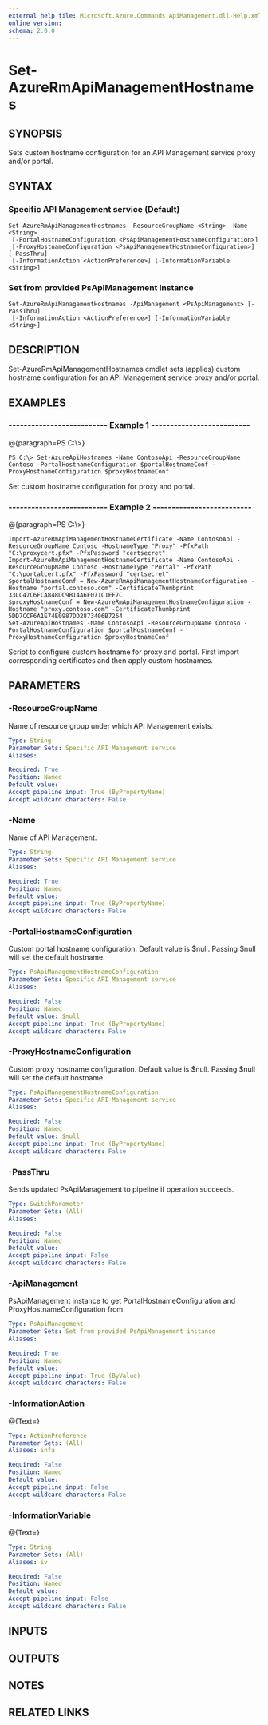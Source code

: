```yaml
---
external help file: Microsoft.Azure.Commands.ApiManagement.dll-Help.xml
online version: 
schema: 2.0.0
---
```


# Set-AzureRmApiManagementHostnames
## SYNOPSIS
Sets custom hostname configuration for an API Management service proxy and/or portal.

## SYNTAX

### Specific API Management service (Default)
```
Set-AzureRmApiManagementHostnames -ResourceGroupName <String> -Name <String>
 [-PortalHostnameConfiguration <PsApiManagementHostnameConfiguration>]
 [-ProxyHostnameConfiguration <PsApiManagementHostnameConfiguration>] [-PassThru]
 [-InformationAction <ActionPreference>] [-InformationVariable <String>]
```

### Set from provided PsApiManagement instance
```
Set-AzureRmApiManagementHostnames -ApiManagement <PsApiManagement> [-PassThru]
 [-InformationAction <ActionPreference>] [-InformationVariable <String>]
```

## DESCRIPTION
Set-AzureRmApiManagementHostnames cmdlet sets (applies) custom hostname configuration for an API Management service proxy and/or portal.

## EXAMPLES

### --------------------------  Example 1  --------------------------
@{paragraph=PS C:\\\>}

```
PS C:\> Set-AzureApiHostnames -Name ContosoApi -ResourceGroupName Contoso -PortalHostnameConfiguration $portalHostnameConf -ProxyHostnameConfiguration $proxyHostnameConf
```

Set custom hostname configuration for proxy and portal.

### --------------------------  Example 2  --------------------------
@{paragraph=PS C:\\\>}

```
Import-AzureRmApiManagementHostnameCertificate -Name ContosoApi -ResourceGroupName Contoso -HostnameType "Proxy" -PfxPath "C:\proxycert.pfx" -PfxPassword "certsecret"
Import-AzureRmApiManagementHostnameCertificate -Name ContosoApi -ResourceGroupName Contoso -HostnameType "Portal" -PfxPath "C:\portalcert.pfx" -PfxPassword "certsecret"
$portalHostnameConf = New-AzureRmApiManagementHostnameConfiguration -Hostname "portal.contoso.com" -CertificateThumbprint 33CC47C6FCA848DC9B14A6F071C1EF7C
$proxyHostnameConf = New-AzureRmApiManagementHostnameConfiguration -Hostname "proxy.contoso.com" -CertificateThumbprint 5DD7CCF6A1E74E0987DD2873406B7264
Set-AzureApiHostnames -Name ContosoApi -ResourceGroupName Contoso -PortalHostnameConfiguration $portalHostnameConf -ProxyHostnameConfiguration $proxyHostnameConf
```

Script to configure custom hostname for proxy and portal.
First import corresponding certificates and then apply custom hostnames.

## PARAMETERS

### -ResourceGroupName
Name of resource group under which API Management exists.

```yaml
Type: String
Parameter Sets: Specific API Management service
Aliases: 

Required: True
Position: Named
Default value: 
Accept pipeline input: True (ByPropertyName)
Accept wildcard characters: False
```

### -Name
Name of API Management.

```yaml
Type: String
Parameter Sets: Specific API Management service
Aliases: 

Required: True
Position: Named
Default value: 
Accept pipeline input: True (ByPropertyName)
Accept wildcard characters: False
```

### -PortalHostnameConfiguration
Custom portal hostname configuration.
Default value is $null.
Passing $null will set the default hostname.

```yaml
Type: PsApiManagementHostnameConfiguration
Parameter Sets: Specific API Management service
Aliases: 

Required: False
Position: Named
Default value: $null
Accept pipeline input: True (ByPropertyName)
Accept wildcard characters: False
```

### -ProxyHostnameConfiguration
Custom proxy hostname configuration.
Default value is $null.
Passing $null will set the default hostname.

```yaml
Type: PsApiManagementHostnameConfiguration
Parameter Sets: Specific API Management service
Aliases: 

Required: False
Position: Named
Default value: $null
Accept pipeline input: True (ByPropertyName)
Accept wildcard characters: False
```

### -PassThru
Sends updated PsApiManagement to pipeline if operation succeeds.

```yaml
Type: SwitchParameter
Parameter Sets: (All)
Aliases: 

Required: False
Position: Named
Default value: 
Accept pipeline input: False
Accept wildcard characters: False
```

### -ApiManagement
PsApiManagement instance to get PortalHostnameConfiguration and ProxyHostnameConfiguration from.

```yaml
Type: PsApiManagement
Parameter Sets: Set from provided PsApiManagement instance
Aliases: 

Required: True
Position: Named
Default value: 
Accept pipeline input: True (ByValue)
Accept wildcard characters: False
```

### -InformationAction
@{Text=}

```yaml
Type: ActionPreference
Parameter Sets: (All)
Aliases: infa

Required: False
Position: Named
Default value: 
Accept pipeline input: False
Accept wildcard characters: False
```

### -InformationVariable
@{Text=}

```yaml
Type: String
Parameter Sets: (All)
Aliases: iv

Required: False
Position: Named
Default value: 
Accept pipeline input: False
Accept wildcard characters: False
```

## INPUTS

## OUTPUTS

## NOTES

## RELATED LINKS

